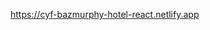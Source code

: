 <a href="https://cyf-bazmurphy-hotel-react.netlify.app" target="_blank">https://cyf-bazmurphy-hotel-react.netlify.app</a>
